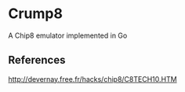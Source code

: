 # Crump8
A Chip8 emulator implemented in Go

## References
http://devernay.free.fr/hacks/chip8/C8TECH10.HTM